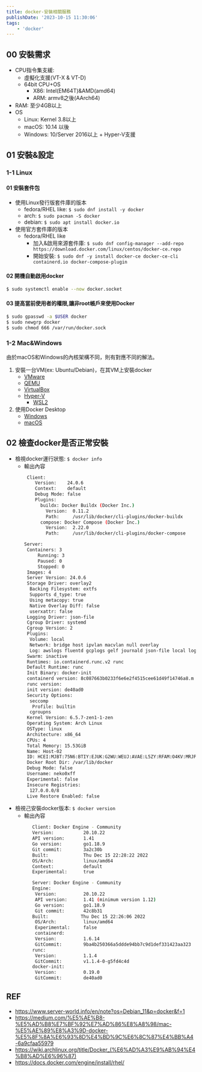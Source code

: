 ```yaml
---
title: docker-安裝相關服務
publishDate: '2023-10-15 11:30:06'
tags: 
    - 'docker'
---
```


## 00 安裝需求
- CPU指令集支緩: 
  * 虛擬化支援(VT-X & VT-D)
  * 64bit CPU+OS
    * X86: Intel(EM64T)&AMD(amd64)
    * ARM: armv8之後(AArch64) 
- RAM: 至少4GB以上
- OS
  * Linux: Kernel 3.8以上
  * macOS: 10.14 以後
  * Windows: 10/Server 2016以上 + Hyper-V支援
<!--more-->

## 01 安裝&設定
### 1-1 Linux
#### 01 安裝套件包
- 使用Linux發行版套件庫的版本
  * fedora/RHEL like: `$ sudo dnf install -y docker`
  * arch: `$ sudo pacman -S docker`
  * debian: `$ sudo apt install docker.io`
- 使用官方套件庫的版本
  * fedora/RHEL like
    * 加入&啟用來源套件庫: `$ sudo dnf config-manager --add-repo https://download.docker.com/linux/centos/docker-ce.repo`
    * 開始安裝: `$ sudo dnf -y install docker-ce docker-ce-cli containerd.io docker-compose-plugin`

#### 02 開機自動啟用docker
```zsh
$ sudo systemctl enable --now docker.socket
```

#### 03 提高當前使用者的權限,讓非root帳戶來使用Docker
```zsh
$ sudo gpasswd -a $USER docker
$ sudo newgrp docker
$ sudo chmod 666 /var/run/docker.sock
```

### 1-2 Mac&Windows
由於macOS和Windows的內核架構不同，則有對應不同的解法。

1. 安裝一台VM(ex: Ubuntu/Debian)，在其VM上安裝docker
   * [VMware](https://www.vmware.com/tw/products/workstation-player/workstation-player-evaluation.html)
   * [QEMU](https://www.qemu.org/download/)
   * [VirtualBox](https://www.virtualbox.org/)
   * [Hyper-V](https://learn.microsoft.com/zh-tw/virtualization/hyper-v-on-windows/quick-start/enable-hyper-v)
     * [WSL2](https://learn.microsoft.com/zh-tw/windows/wsl/install)
2. 使用Docker Desktop
   * [Windows](https://docs.docker.com/desktop/install/windows-install/)
   * [macOS](https://docs.docker.com/desktop/install/mac-install/) 

## 02 檢查docker是否正常安裝
- 檢視docker運行狀態: `$ docker info`
  * 輸出內容
    ```bash
     Client:
        Version:    24.0.6
        Context:    default
        Debug Mode: false
        Plugins:
          buildx: Docker Buildx (Docker Inc.)
            Version:  0.11.2
            Path:     /usr/lib/docker/cli-plugins/docker-buildx
          compose: Docker Compose (Docker Inc.)
            Version:  2.22.0
            Path:     /usr/lib/docker/cli-plugins/docker-compose

    Server:
     Containers: 3
         Running: 3
         Paused: 0
         Stopped: 0
     Images: 4
     Server Version: 24.0.6
     Storage Driver: overlay2
      Backing Filesystem: extfs
      Supports d_type: true
      Using metacopy: true
      Native Overlay Diff: false
      userxattr: false
     Logging Driver: json-file
     Cgroup Driver: systemd
     Cgroup Version: 2
     Plugins:
      Volume: local
      Network: bridge host ipvlan macvlan null overlay
      Log: awslogs fluentd gcplogs gelf journald json-file local logentries splunk syslog
     Swarm: inactive
     Runtimes: io.containerd.runc.v2 runc
     Default Runtime: runc
     Init Binary: docker-init
     containerd version: 8c087663b0233f6e6e2f4515cee61d49f14746a8.m
     runc version: 
     init version: de40ad0
     Security Options:
      seccomp
       Profile: builtin
      cgroupns
     Kernel Version: 6.5.7-zen1-1-zen
     Operating System: Arch Linux
     OSType: linux
     Architecture: x86_64
     CPUs: 4
     Total Memory: 15.53GiB
     Name: Host-02
     ID: HCEI:MJBT:75N6:BTIY:EJUK:G2WU:WEUJ:AVAE:L5ZY:RFAM:O4KV:MRJP
     Docker Root Dir: /var/lib/docker
     Debug Mode: false
     Username: neko0xff
     Experimental: false
     Insecure Registries:
      127.0.0.0/8
     Live Restore Enabled: false
    ```
- 檢視己安裝docker版本: `$ docker version`
  * 輸出內容
    ```bash
       Client: Docker Engine - Community
       Version:           20.10.22
       API version:       1.41
       Go version:        go1.18.9
       Git commit:        3a2c30b
       Built:             Thu Dec 15 22:28:22 2022
       OS/Arch:           linux/amd64
       Context:           default
       Experimental:      true

       Server: Docker Engine - Community
       Engine:
        Version:          20.10.22
        API version:      1.41 (minimum version 1.12)
        Go version:       go1.18.9
        Git commit:       42c8b31
       Built:            Thu Dec 15 22:26:06 2022
        OS/Arch:          linux/amd64
        Experimental:     false
        containerd:
        Version:          1.6.14
        GitCommit:        9ba4b250366a5ddde94bb7c9d1def331423aa323
       runc:
        Version:          1.1.4
        GitCommit:        v1.1.4-0-g5fd4c4d
       docker-init:
        Version:          0.19.0
        GitCommit:        de40ad0
    ```

## REF
- https://www.server-world.info/en/note?os=Debian_11&p=docker&f=1
- https://medium.com/%E5%AE%B8-%E5%AD%B8%E7%BF%92%E7%AD%86%E8%A8%98/mac-%E5%AE%89%E8%A3%9D-docker-%E5%8F%8A%E6%93%8D%E4%BD%9C%E6%8C%87%E4%BB%A4-6a9cfaa55979
- https://wiki.archlinux.org/title/Docker_(%E6%AD%A3%E9%AB%94%E4%B8%AD%E6%96%87)
- https://docs.docker.com/engine/install/rhel/